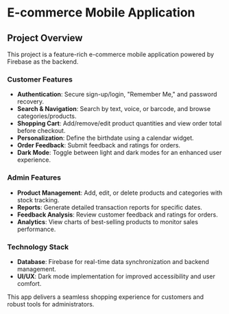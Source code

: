 # E-commerce Mobile Application  

## Project Overview  
This project is a feature-rich e-commerce mobile application powered by Firebase as the backend.  

### Customer Features  
- **Authentication**: Secure sign-up/login, "Remember Me," and password recovery.  
- **Search & Navigation**: Search by text, voice, or barcode, and browse categories/products.  
- **Shopping Cart**: Add/remove/edit product quantities and view order total before checkout.  
- **Personalization**: Define the birthdate using a calendar widget.  
- **Order Feedback**: Submit feedback and ratings for orders.  
- **Dark Mode**: Toggle between light and dark modes for an enhanced user experience.  

### Admin Features  
- **Product Management**: Add, edit, or delete products and categories with stock tracking.  
- **Reports**: Generate detailed transaction reports for specific dates.  
- **Feedback Analysis**: Review customer feedback and ratings for orders.  
- **Analytics**: View charts of best-selling products to monitor sales performance.  

### Technology Stack  
- **Database**: Firebase for real-time data synchronization and backend management.  
- **UI/UX**: Dark mode implementation for improved accessibility and user comfort.  

This app delivers a seamless shopping experience for customers and robust tools for administrators.
